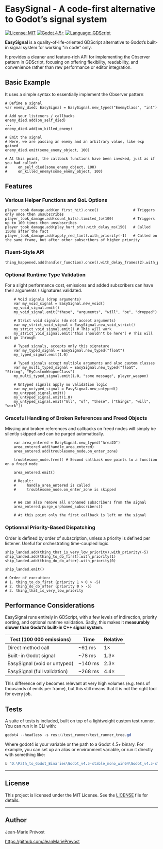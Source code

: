 # EasySignal - A code-first alternative to Godot’s signal system

[![License: MIT](https://img.shields.io/badge/license-MIT-green.svg)](LICENSE) [![Godot 4.5+](https://img.shields.io/badge/Godot-4.5%2B-blue.svg)](https://godotengine.org/) [![Language: GDScript](https://img.shields.io/badge/Language-GDScript-orange.svg)](https://docs.godotengine.org/en/stable/tutorials/scripting/gdscript/index.html)


**EasySignal** is a quality-of-life-oriented GDScript alternative to Godot’s built-in signal system for working "in code" only.

It provides a cleaner and feature-rich API for implementing the Observer pattern in GDScript, focusing on offering flexibility, readability, and convenience rather than raw performance or editor integration.


## Basic Example

It uses a simple syntax to essentially implement the Observer pattern:

```gdscript
# Define a signal
var enemy_died: EasySignal = EasySignal.new_typed("EnemyClass", "int")

# Add your listeners / callbacks
enemy_died.add(on_self_died)
...
enemy_died.add(on_killed_enemy)

# Emit the signal
# Here, we are passing an enemy and an arbitrary value, like exp gained
enemy_died.emit(some_enemy_object, 100)

# At this point, the callback functions have been invoked, just as if you had called:
#     on_self_died(some_enemy_object, 100)
#     on_killed_enemy(some_enemy_object, 100)
```


## Features

### Various Helper Functions and QoL Options

```gdscript
player_took_damage.add(on_first_hit).once()                # Triggers only once then unsubscribes
player_took_damage.add(count_hits).limited_to(100)         # Triggers up to 100 times then unsubscribes   
player_took_damage.add(play_hurt_sfx).with_delay_ms(150)   # Called 150ms after the fact
player_took_damage.add(apply_red_tint).with_priority(-1)   # Called on the same frame, but after other subscribers of higher priority
```

### Fluent-Style API

```gdscript
thing_happened.add(handler_function).once().with_delay_frames(2).with_priority(5) 
```

### Optional Runtime Type Validation
For a slight performance cost, emissions and added subscribers can have their arguments / signatures validated.

```gdscript
    # Void signals (drop arguments)
    var my_void_signal = EasySignal.new_void()
    my_void_signal.emit()
    my_void_signal.emit("these", "arguments", "will", "be", "dropped")
 
    # Strict void signals (do not accept arguments)
    var my_strict_void_signal = EasySignal.new_void_strict()
    my_strict_void_signal.emit() # This will work
    my_strict_void_signal.emit("this shouldn't be here") # This will not go through

    # Typed signals, accepts only this signature
    var my_typed_signal = EasySignal.new_typed("float")
    my_typed_signal.emit(1.0)

    # Typed signals accept multiple arguments and also custom classes
    var my_multi_typed_signal = EasySignal.new_typed("float", "String", "MyCustomWeaponClass")
    my_multi_typed_signal.emit(1.0, "some message", player_weapon)

    # Untyped signals apply no validation logic
    var my_untyped_signal = EasySignal.new_untyped()
    my_untyped_signal.emit()
    my_untyped_signal.emit(1.0)
    my_untyped_signal.emit("All", "of", "these", ["things", "will", "work"])
```

### Graceful Handling of Broken References and Freed Objects
Missing and broken references and callbacks on freed nodes will simply be silently skipped and can be purged automatically.

```gdscript
    var area_entered = EasySignal.new_typed("Area2D")
    area_entered.add(handle_area_entered)
    area_entered.add(troublesome_node.on_enter_zone)

    troublesome_node.free() # Second callback now points to a function on a freed node

    area_entered.emit()

    # Result:
    #     handle_area_entered is called
    #     troublesome_node.on_enter_zone is skipped


    # We can also remove all orphaned subscribers from the signal
    area_entered.purge_orphaned_subscribers()

    # At this point only the first callback is left on the signal
```

### Optionnal Priority-Based Dispatching
Order is defined by order of subscription, unless a priority is defined per listener. Useful for orchestrating time-coupled logic.

```gdscript
ship_landed.add(thing_that_is_very_low_priority).with_priority(-5)
ship_landed.add(thing_to_do_first).with_priority(1)
ship_landed.add(thing_do_do_after).with_priority(0)

ship_landed.emit()

# Order of execution:
# 1. thing_to_do_first (priority 1 > 0 > -5)
# 2. thing_do_do_after (priority 0 > -5)
# 3. thing_that_is_very_low_priority
```


## Performance Considerations

EasySignal runs entirely in GDScript, with a few levels of indirection, priority sorting, and optional runtime validation. Sadly, this makes it **measurably slower than Godot’s built-in C++ signal system**.

| Test (100 000 emissions) | Time | Relative |
|---------------------------|-------|-----------|
| Direct method call | ~61 ms | 1× |
| Built-in Godot signal | ~78 ms | 1.3× |
| EasySignal (void or untyped) | ~140 ms | 2.3× |
| EasySignal (full validation) | ~268 ms | 4.4× |

This difference only becomes relevant at very high volumes (e.g. tens of thousands of emits per frame), but this still means that it is not the right tool for every job.


## Tests

A suite of tests is included, built on top of a lightweight custom test runner.  
You can run it in CLI with:

```powershell
godot4 --headless -s res://test_runner/test_runner_tree.gd
```

Where godot4 is your variable or the path to a Godot 4.5+ binary.
For example, you can set up an alias or environment variable, or run it directly with something like:

```powershell
& "D:\Path_to_Godot_Binaries\Godot_v4.5-stable_mono_win64\Godot_v4.5-stable_mono_win64.exe" --headless -s res://test_runner/test_runner_tree.gd
```


---

## License

This project is licensed under the MIT License. See the [LICENSE](LICENSE) file for details.

---

## Author

Jean-Marie Prévost

https://github.com/JeanMariePrevost